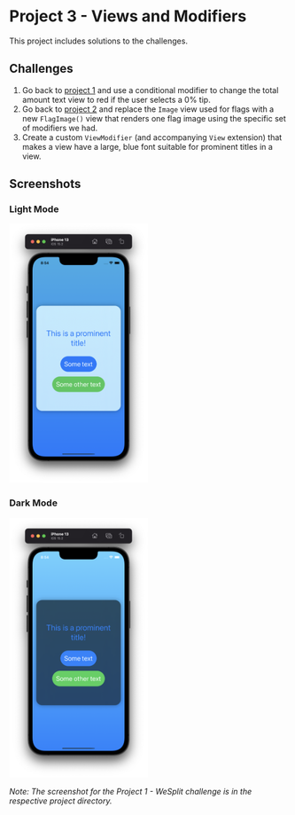 # Project 3 - Views and Modifiers

This project includes solutions to the challenges.

## Challenges

1. Go back to [project 1](../01-Project-1-WeSplit) and use a conditional modifier to change the total amount text view to red if the user selects a 0% tip.
2. Go back to [project 2](../03-Project-2-GuessTheFlag) and replace the `Image` view used for flags with a new `FlagImage()` view that renders one flag image using the specific set of modifiers we had.
3. Create a custom `ViewModifier` (and accompanying `View` extension) that makes a view have a large, blue font suitable for prominent titles in a view.

## Screenshots

### Light Mode

<div>
  <img src="Screenshots/Light/Light_01.png" width="250">
</div>

### Dark Mode

<div>
  <img src="Screenshots/Dark/Dark_01.png" width="250">
</div>

*Note: The screenshot for the Project 1 - WeSplit challenge is in the respective project directory.*
